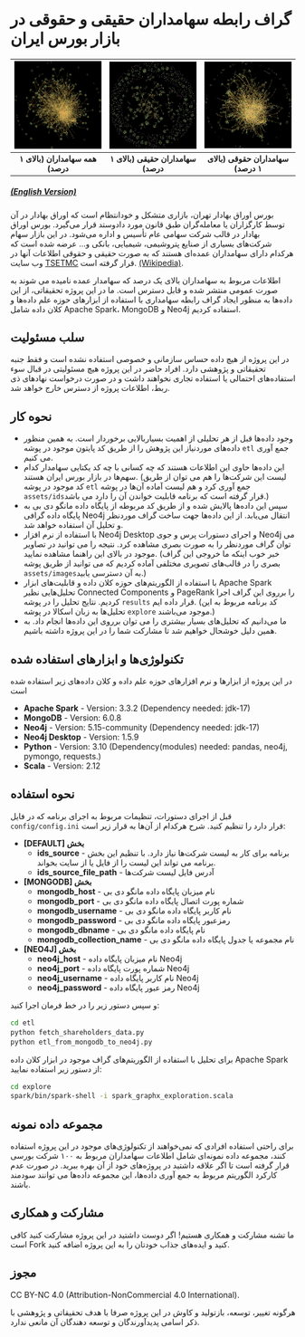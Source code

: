 # گراف رابطه سهامداران حقیقی و حقوقی در بازار بورس ایران

|![](assets/images/graph_all_shareholders_small.jpg)|![](assets/images/graph_haghighi_shareholders_small.jpg)|![](assets/images/graph_hoghoghi_shareholders_small.jpg)
| :----------------------------: | :----------------------------: | :-----------------------------: 
|**همه سهامداران (بالای ۱ درصد)**  |**سهامداران حقیقی (بالای ۱ درصد)**|**سهامداران حقوقی (بالای ۱ درصد)**

##### [(English Version)](README.md)
بورس اوراق بهادار تهران، بازاری متشکل و خودانتظام است که اوراق بهادار در آن توسط کارگزاران یا معامله‌گران طبق قانون مورد دادوستد قرار می‌گیرد. بورس اوراق بهادار در قالب شرکت سهامی عام تأسیس و اداره می‌شود. در این بازار سهام شرکت‌های بسیاری از صنایع پتروشیمی، شیمیایی، بانکی و... عرضه شده است که هرکدام دارای سهامداران عمده‌ای هستند که به صورت حقیقی و حقوقی اطلاعات آنها در وب سایت [TSETMC](https://tsetmc.com/) قرار گرفته است. [(Wikipedia)](https://fa.wikipedia.org/wiki/%D8%A8%D9%88%D8%B1%D8%B3_%D8%A7%D9%88%D8%B1%D8%A7%D9%82_%D8%A8%D9%87%D8%A7%D8%AF%D8%A7%D8%B1_%D8%AA%D9%87%D8%B1%D8%A7%D9%86).

اطلاعات مربوط به سهامداران بالای یک درصد که سهامدار عمده نامیده می شوند به صورت عمومی منتشر شده و قابل دسترس است. ما در این پروژه تحقیقاتی، از این داده‌ها به منظور ایجاد گراف رابطه سهامداری با استفاده از ابزارهای حوزه علم داده‌ها و کلان داده شامل Apache Spark، MongoDB و Neo4j استفاده کردیم.

## سلب مسئولیت
در این پروژه از هیچ داده حساس سازمانی و خصوصی استفاده نشده است و فقط جنبه تحقیقاتی و پژوهشی دارد. افراد حاضر در این پروژه هیچ مسئولیتی در قبال سوء استفاده‌های احتمالی یا استفاده‌ تجاری نخواهند داشت و در صورت درخواست نهادهای ذی ربط، اطلاعات پروژه از دسترس خارج خواهد شد.

## نحوه کار

- وجود داده‌ها قبل از هر تحلیلی از اهمیت بسیاربالایی برخوردار است. به همین منظور داده‌های موردنیاز این پژوهش را از طریق کد پایتون موجود در پوشه `etl` جمع آوری می کنیم.
- این داده‌ها حاوی این اطلاعات هستند که چه کسانی با چه کد یکتایی سهامدار کدام سهم‌ها در بازار بورس ایران هستند. (لیست این شرکت‌ها را هم می توان از طریق کد موجود در پوشه `etl` جمع آوری کرد و هم لیست آماده آن‌ها در پوشه  `assets/ids`قرار گرفته است که برنامه قابلیت خواندن آن را دارد می باشد.)
- سپس این داده‌ها پالایش شده و از طریق کد مربوطه از پایگاه داده مانگو دی بی به پایگاه داده گرافی Neo4j انتقال می‌یابد. از این داده‌ها جهت ساخت گراف موردنظر و تحلیل آن استفاده خواهد شد.
- با استفاده از نرم افزار Neo4j Desktop و اجرای دستورات پرس و جوی Neo4j می توان گراف موردنظر را به صورت بصری مشاهده کرد. نتیجه را می توانید در تصاویر موجود در بالای این راهنما مشاهده نمایید. (خبر خوب اینکه ما خروجی این گراف بصری را در قالب‌های تصویری مختلفی آماده کردیم که می توانید از طریق پوشه  `assets/images`به آن دسترسی یابید.)
- با استفاده از الگوریتم‌های حوزه کلان داده و قابلیت‌های ابزار Apache Spark تحلیل‌هایی نظیر Connected Components و PageRank را برروی این گراف اجرا کردیم. نتایج تحلیل را در پوشه `results` قرار داده ایم. (کد برنامه مربوط به این تحلیل‌ها به زبان اسکالا در پوشه `explore` موجود می‌باشند.)
- ما می‌دانیم که تحلیل‌های بسیار بیشتری را می توان برروی این داده‌ها انجام داد. به همین دلیل خوشحال خواهیم شد تا مشارکت شما را در این پروژه داشته باشیم.

## تکنولوژی‌ها و ابزارهای استفاده شده

در این پروژه از ابزارها و نرم افزارهای حوزه علم داده و کلان داده‌های زیر استفاده شده است

- **Apache Spark** - Version: 3.3.2 (Dependency needed: jdk-17)
- **MongoDB** - Version: 6.0.8
- **Neo4j** - Version: 5.15-community (Dependency needed: jdk-17)
- **Neo4j Desktop** - Version: 1.5.9
- **Python** - Version: 3.10 (Dependency(modules) needed: pandas, neo4j, pymongo, requests.)
- **Scala** - Version: 2.12

## نحوه استفاده

قبل از اجرای دستورات، تنظیمات مربوط به اجرای برنامه که در فایل `config/config.ini` قرار دارد را تنظیم کنید. شرح هرکدام از آن‌ها به قرار زیر است:
- **[DEFAULT] بخش**
  - **ids_source** - برنامه برای کار به لیست شرکت‌ها نیاز دارد. با تنظیم این بخش برنامه می تواند این لیست را از فایل یا از سایت بخواند.
  - **ids_source_file_path** - آدرس فایل لیست شرکت‌ها
- **[MONGODB] بخش**
  - **mongodb_host** - نام میزبان پایگاه داده مانگو دی بی
  - **mongodb_port** - شماره پورت اتصال پایگاه داده مانگو دی بی 
  - **mongodb_username** - نام کاربر پایگاه داده مانگو دی بی
  - **mongodb_password** - رمزعبور پایگاه داده مانگو دی بی
  - **mongodb_dbname** - نام پایگاه داده مانگو دی بی
  - **mongodb_collection_name** - نام مجموعه یا جدول پایگاه داده مانگو دی بی
- **[NEO4J] بخش**
  - **neo4j_host** - نام میزبان پایگاه داده  Neo4j
  - **neo4j_port** - شماره پورت پایگاه داده  Neo4j
  - **neo4j_username** - نام کاربر پایگاه داده Neo4j
  - **neo4j_password** - رمز عبور پایگاه داده Neo4j


و سپس دستور زیر را در خط فرمان اجرا کنید:
```sh
cd etl
python fetch_shareholders_data.py
python etl_from_mongodb_to_neo4j.py
```

برای تحلیل با استفاده از الگوریتم‌های گراف موجود در ابزار کلان داده Apache Spark از دستور زیر استفاده نمایید:

```sh
cd explore
spark/bin/spark-shell -i spark_graphx_exploration.scala
```

## مجموعه داده نمونه

برای راحتی استفاده افرادی که نمی‌خواهند از تکنولوژی‌های موجود در این پروژه استفاده کنند، مجموعه داده نمونه‌ای شامل اطلاعات سهامداران مربوط به ۱۰۰ شرکت بورسی قرار گرفته است تا اگر علاقه داشتید در پروژه‌های خود از آن بهره ببرید. در صورت عدم کارکرد الگوریتم مربوط به جمع آوری داده‌ها، این مجموعه داده‌ها می توانند سودمند باشند.

## مشارکت و همکاری

ما تشنه مشارکت و همکاری هستیم! اگر دوست داشتید در این پروژه مشارکت کنید کافی است Fork کنید و ایده‌های جذاب خودتان را به این پروژه اضافه کنید.

## مجوز
CC BY-NC 4.0 (Attribution-NonCommercial 4.0 International).

هرگونه تغییر، توسعه، بازتولید و کاوش در این پروژه صرفا با هدف تحقیقاتی و پژوهشی با ذکر اسامی پدیدآورندگان و توسعه دهندگان آن مانعی ندارد.
